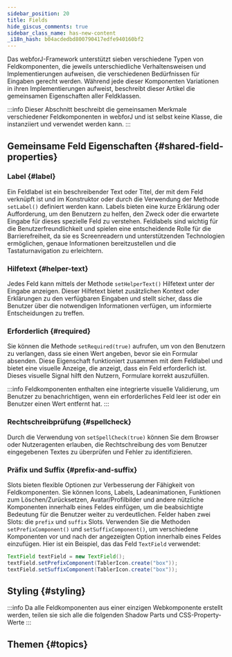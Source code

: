 ```yaml
---
sidebar_position: 20
title: Fields
hide_giscus_comments: true
sidebar_class_name: has-new-content
_i18n_hash: b04acdedbd800790417edfe940160bf2
---
```

<JavadocLink type="foundation" location="com/webforj/component/field/AbstractField"/>

Das webforJ-Framework unterstützt sieben verschiedene Typen von Feldkomponenten, die jeweils unterschiedliche Verhaltensweisen und Implementierungen aufweisen, die verschiedenen Bedürfnissen für Eingaben gerecht werden. Während jede dieser Komponenten Variationen in ihren Implementierungen aufweist, beschreibt dieser Artikel die gemeinsamen Eigenschaften aller Feldklassen.

:::info
Dieser Abschnitt beschreibt die gemeinsamen Merkmale verschiedener Feldkomponenten in webforJ und ist selbst keine Klasse, die instanziiert und verwendet werden kann.
:::

## Gemeinsame Feld Eigenschaften {#shared-field-properties}

### Label {#label}

Ein Feldlabel ist ein beschreibender Text oder Titel, der mit dem Feld verknüpft ist und im Konstruktor oder durch die Verwendung der Methode `setLabel()` definiert werden kann. Labels bieten eine kurze Erklärung oder Aufforderung, um den Benutzern zu helfen, den Zweck oder die erwartete Eingabe für dieses spezielle Feld zu verstehen. Feldlabels sind wichtig für die Benutzerfreundlichkeit und spielen eine entscheidende Rolle für die Barrierefreiheit, da sie es Screenreadern und unterstützenden Technologien ermöglichen, genaue Informationen bereitzustellen und die Tastaturnavigation zu erleichtern.

### Hilfetext {#helper-text}

Jedes Feld kann mittels der Methode `setHelperText()` Hilfetext unter der Eingabe anzeigen. Dieser Hilfetext bietet zusätzlichen Kontext oder Erklärungen zu den verfügbaren Eingaben und stellt sicher, dass die Benutzer über die notwendigen Informationen verfügen, um informierte Entscheidungen zu treffen.

### Erforderlich {#required}

Sie können die Methode `setRequired(true)` aufrufen, um von den Benutzern zu verlangen, dass sie einen Wert angeben, bevor sie ein Formular absenden. Diese Eigenschaft funktioniert zusammen mit dem Feldlabel und bietet eine visuelle Anzeige, die anzeigt, dass ein Feld erforderlich ist. Dieses visuelle Signal hilft den Nutzern, Formulare korrekt auszufüllen.

:::info
Feldkomponenten enthalten eine integrierte visuelle Validierung, um Benutzer zu benachrichtigen, wenn ein erforderliches Feld leer ist oder ein Benutzer einen Wert entfernt hat.
:::

### Rechtschreibprüfung {#spellcheck}

Durch die Verwendung von `setSpellCheck(true)` können Sie dem Browser oder Nutzeragenten erlauben, die Rechtschreibung des vom Benutzer eingegebenen Textes zu überprüfen und Fehler zu identifizieren.

### Präfix und Suffix {#prefix-and-suffix}

Slots bieten flexible Optionen zur Verbesserung der Fähigkeit von Feldkomponenten. Sie können Icons, Labels, Ladeanimationen, Funktionen zum Löschen/Zurücksetzen, Avatar/Profilbilder und andere nützliche Komponenten innerhalb eines Feldes einfügen, um die beabsichtigte Bedeutung für die Benutzer weiter zu verdeutlichen. Felder haben zwei Slots: die `prefix` und `suffix` Slots. Verwenden Sie die Methoden `setPrefixComponent()` und `setSuffixComponent()`, um verschiedene Komponenten vor und nach der angezeigten Option innerhalb eines Feldes einzufügen. Hier ist ein Beispiel, das das Feld `TextField` verwendet:

```java
TextField textField = new TextField();
textField.setPrefixComponent(TablerIcon.create("box"));
textField.setSuffixComponent(TablerIcon.create("box"));
```

## Styling {#styling}

:::info
Da alle Feldkomponenten aus einer einzigen Webkomponente erstellt werden, teilen sie sich alle die folgenden Shadow Parts und CSS-Property-Werte
:::

<TableBuilder name="Field" />

## Themen {#topics}

<DocCardList className="topics-section" />
